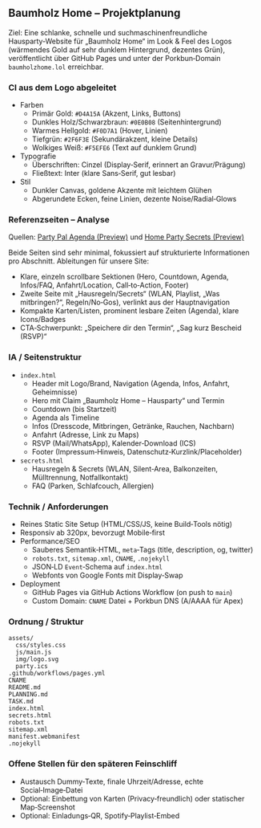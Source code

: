 ## Baumholz Home – Projektplanung

Ziel: Eine schlanke, schnelle und suchmaschinenfreundliche Hausparty‑Website für „Baumholz Home“ im Look & Feel des Logos (wärmendes Gold auf sehr dunklem Hintergrund, dezentes Grün), veröffentlicht über GitHub Pages und unter der Porkbun‑Domain `baumholzhome.lol` erreichbar.

### CI aus dem Logo abgeleitet
- Farben
  - Primär Gold: `#D4A15A` (Akzent, Links, Buttons)
  - Dunkles Holz/Schwarzbraun: `#0E0B08` (Seitenhintergrund)
  - Warmes Hellgold: `#F0D7A1` (Hover, Linien)
  - Tiefgrün: `#2F6F3E` (Sekundärakzent, kleine Details)
  - Wolkiges Weiß: `#F5EFE6` (Text auf dunklem Grund)
- Typografie
  - Überschriften: Cinzel (Display‑Serif, erinnert an Gravur/Prägung)
  - Fließtext: Inter (klare Sans‑Serif, gut lesbar)
- Stil
  - Dunkler Canvas, goldene Akzente mit leichtem Glühen
  - Abgerundete Ecken, feine Linien, dezente Noise/Radial‑Glows

### Referenzseiten – Analyse

Quellen: [Party Pal Agenda (Preview)](https://preview--party-pal-agenda.lovable.app/) und [Home Party Secrets (Preview)](https://preview--home-party-secrets.lovable.app/)

Beide Seiten sind sehr minimal, fokussiert auf strukturierte Informationen pro Abschnitt. Ableitungen für unsere Site:
- Klare, einzeln scrollbare Sektionen (Hero, Countdown, Agenda, Infos/FAQ, Anfahrt/Location, Call‑to‑Action, Footer)
- Zweite Seite mit „Hausregeln/Secrets“ (WLAN, Playlist, „Was mitbringen?“, Regeln/No‑Gos), verlinkt aus der Hauptnavigation
- Kompakte Karten/Listen, prominent lesbare Zeiten (Agenda), klare Icons/Badges
- CTA‑Schwerpunkt: „Speichere dir den Termin“, „Sag kurz Bescheid (RSVP)“

### IA / Seitenstruktur
- `index.html`
  - Header mit Logo/Brand, Navigation (Agenda, Infos, Anfahrt, Geheimnisse)
  - Hero mit Claim „Baumholz Home – Hausparty“ und Termin
  - Countdown (bis Startzeit)
  - Agenda als Timeline
  - Infos (Dresscode, Mitbringen, Getränke, Rauchen, Nachbarn)
  - Anfahrt (Adresse, Link zu Maps)
  - RSVP (Mail/WhatsApp), Kalender‑Download (ICS)
  - Footer (Impressum‑Hinweis, Datenschutz‑Kurzlink/Placeholder)
- `secrets.html`
  - Hausregeln & Secrets (WLAN, Silent‑Area, Balkonzeiten, Mülltrennung, Notfallkontakt)
  - FAQ (Parken, Schlafcouch, Allergien)

### Technik / Anforderungen
- Reines Static Site Setup (HTML/CSS/JS, keine Build‑Tools nötig)
- Responsiv ab 320px, bevorzugt Mobile‑first
- Performance/SEO
  - Sauberes Semantik‑HTML, `meta`‑Tags (title, description, og, twitter)
  - `robots.txt`, `sitemap.xml`, `CNAME`, `.nojekyll`
  - JSON‑LD `Event`‑Schema auf `index.html`
  - Webfonts von Google Fonts mit Display‑Swap
- Deployment
  - GitHub Pages via GitHub Actions Workflow (on push to `main`)
  - Custom Domain: `CNAME` Datei + Porkbun DNS (A/AAAA für Apex)

### Ordnung / Struktur
```
assets/
  css/styles.css
  js/main.js
  img/logo.svg
  party.ics
.github/workflows/pages.yml
CNAME
README.md
PLANNING.md
TASK.md
index.html
secrets.html
robots.txt
sitemap.xml
manifest.webmanifest
.nojekyll
```

### Offene Stellen für den späteren Feinschliff
- Austausch Dummy‑Texte, finale Uhrzeit/Adresse, echte Social‑Image‑Datei
- Optional: Einbettung von Karten (Privacy‑freundlich) oder statischer Map‑Screenshot
- Optional: Einladungs‑QR, Spotify‑Playlist‑Embed


